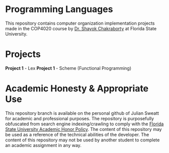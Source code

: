 # Programming Languages
This repository contains computer organization implementation projects made in the COP4020 course by [Dr. Shayok Chakraborty](http://shayokch.com) at Florida State University.

# Projects
**Project 1** - Lex
**Project 1** - Scheme (Functional Programming)

# Academic Honesty & Appropriate Use
This repository branch is available on the personal github of Julian Sweatt for academic and professional purposes. The repository is purposefully obfuscated from search engine indexing/crawling to comply with the [Florida State University Academic Honor Policy](https://fda.fsu.edu/sites/g/files/imported/storage/original/application/0ab8e9de6a98c1377d68de9717988bda.pdf). The content of this repository may be used as a reference of the technical abilities of the developer. The content of this repository may not be used by another student to complete an academic assignment in any way.